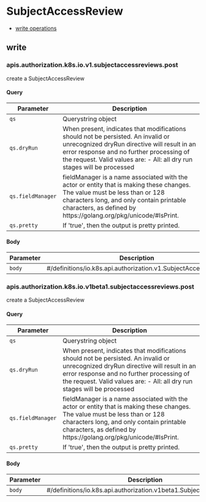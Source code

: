 # SubjectAccessReview

* [write operations](#write)

## write

  ### apis.authorization.k8s.io.v1.subjectaccessreviews.post

  create a SubjectAccessReview

  #### Query

  | Parameter | Description |
  | --------- | ----------- |
  | `qs` | Querystring object |
  | `qs.dryRun` | When present, indicates that modifications should not be persisted. An invalid or unrecognized dryRun directive will result in an error response and no further processing of the request. Valid values are: - All: all dry run stages will be processed |
  | `qs.fieldManager` | fieldManager is a name associated with the actor or entity that is making these changes. The value must be less than or 128 characters long, and only contain printable characters, as defined by https:&#x2F;&#x2F;golang.org&#x2F;pkg&#x2F;unicode&#x2F;#IsPrint. |
  | `qs.pretty` | If &#39;true&#39;, then the output is pretty printed. |

  #### Body

  | Parameter | Description |
  | --------- | ----------- |
  | `body` | #&#x2F;definitions&#x2F;io.k8s.api.authorization.v1.SubjectAccessReview |

  ### apis.authorization.k8s.io.v1beta1.subjectaccessreviews.post

  create a SubjectAccessReview

  #### Query

  | Parameter | Description |
  | --------- | ----------- |
  | `qs` | Querystring object |
  | `qs.dryRun` | When present, indicates that modifications should not be persisted. An invalid or unrecognized dryRun directive will result in an error response and no further processing of the request. Valid values are: - All: all dry run stages will be processed |
  | `qs.fieldManager` | fieldManager is a name associated with the actor or entity that is making these changes. The value must be less than or 128 characters long, and only contain printable characters, as defined by https:&#x2F;&#x2F;golang.org&#x2F;pkg&#x2F;unicode&#x2F;#IsPrint. |
  | `qs.pretty` | If &#39;true&#39;, then the output is pretty printed. |

  #### Body

  | Parameter | Description |
  | --------- | ----------- |
  | `body` | #&#x2F;definitions&#x2F;io.k8s.api.authorization.v1beta1.SubjectAccessReview |

